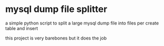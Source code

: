 # mysql dump file splitter
a simple python script to split a large mysql dump file into files per create table and insert

this project is very barebones but it does the job
